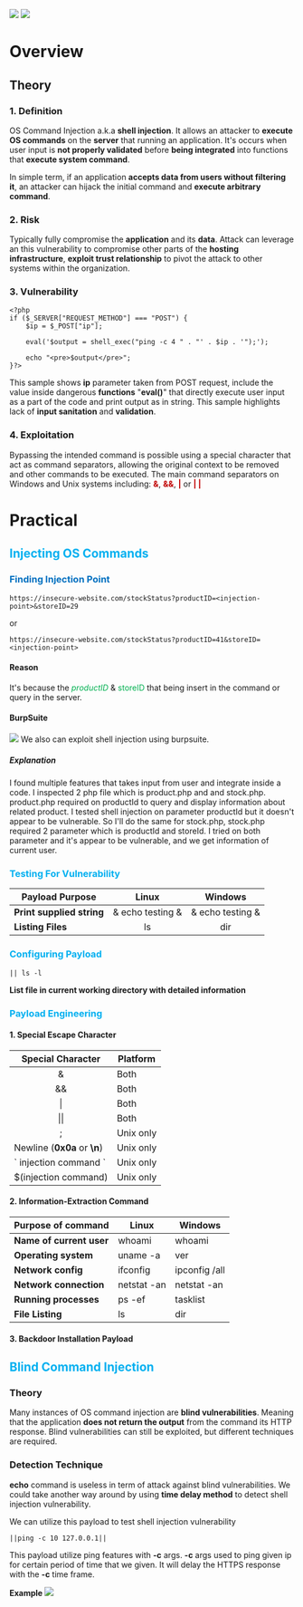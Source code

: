 ![](../../attachments/OS%20Command%20Injection.png)
![](attachments/Simple%20Diagram.png)
# Overview
## Theory

### 1. Definition
OS Command Injection a.k.a **shell injection**. It allows an attacker to **execute OS commands** on the **server** that running an application. It's occurs when user input is **not properly validated** before **being integrated** into functions that **execute system command**.

In simple term, if an application **accepts data from users without filtering it**, an attacker can hijack the initial command and **execute arbitrary command**.
### 2. Risk
Typically fully compromise the **application** and its **data**.
Attack can leverage an this vulnerability to compromise other parts of the **hosting infrastructure**, **exploit trust relationship** to pivot the attack to other systems within the organization.
### 3. Vulnerability
```
<?php
if ($_SERVER["REQUEST_METHOD"] === "POST") {
    $ip = $_POST["ip"];

    eval('$output = shell_exec("ping -c 4 " . "' . $ip . '");');

    echo "<pre>$output</pre>";
}?>
```

This sample shows **ip** parameter taken from POST request, include the value inside dangerous **functions** "**eval()**" that directly execute user input as a part of the code and print output as in string. This sample highlights lack of **input sanitation** and **validation**.

### 4. Exploitation
Bypassing the intended command is possible using a special character that act as command separators, allowing the original context to be removed and other commands to be executed.
The main command separators on Windows and Unix systems including: **<font color="#c00000">&</font>**, **<font color="#c00000">&&</font>**, **<font color="#c00000">|</font>** or **<font color="#c00000">| |</font>**
# Practical
## <font color="#00b0f0">Injecting OS Commands</font>
### <font color="#0070c0">Finding Injection Point</font>
```
https://insecure-website.com/stockStatus?productID=<injection-point>&storeID=29
```
or 
```
https://insecure-website.com/stockStatus?productID=41&storeID=<injection-point>
```
#### Reason
It's because the *<font color="#00b050">productID</font>* & <font color="#00b050">storeID</font> that being insert in the command or query in the server.
#### BurpSuite
![](attachments/BurpSuite.png)
We also can exploit shell injection using burpsuite. 
##### Explanation
I found multiple features that takes input from user and integrate inside a code. I inspected 2 php file which is product.php and and stock.php. product.php required on productId to query and display information about related product. I tested shell injection on parameter productId but it doesn't appear to be vulnerable. So I'll do the same for stock.php, stock.php required 2 parameter which is productId and storeId. I tried on both parameter and it's appear to be vulnerable, and we get information of current user.
### <font color="#00b0f0">Testing For Vulnerability</font>

| <center>Payload Purpose</center> | <center> Linux</center> | <center>Windows</center> |
| -------------------------------- | ----------------------- | ------------------------ |
| **Print supplied string**        | & echo testing &        | & echo testing &         |
| **Listing Files**                | <center>ls</center>     | <center>dir</center>     |

### <font color="#00b0f0">Configuring Payload</font>
```
|| ls -l
```
**List file in current working directory with detailed information**

### <font color="#00b0f0">Payload Engineering</font>
#### 1. Special Escape Character

| Special Character            | Platform  |
| ---------------------------- | --------- |
| <center>&</center>           | Both      |
| <center>&&</center>          | Both      |
| <center>\|</center>          | Both      |
| <center>\|\|</center>        | Both      |
| <center>;</center>           | Unix only |
| Newline (**0x0a** or **\n**) | Unix only |
| \` injection command \`      | Unix only |
| $(injection command)         | Unix only |
#### 2. Information-Extraction Command

| **Purpose of command**   | **Linux**   | **Windows**   |
| ------------------------ | ----------- | ------------- |
| **Name of current user** | whoami      | whoami        |
| **Operating system**     | uname -a    | ver           |
| **Network config**       | ifconfig    | ipconfig /all |
| **Network connection**   | netstat -an | netstat -an   |
| **Running processes**    | ps -ef      | tasklist      |
| **File Listing**         | ls          | dir           |
#### 3. Backdoor Installation Payload



## <font color="#00b0f0">Blind Command Injection</font>
### Theory
Many instances of OS command injection are **blind vulnerabilities**. Meaning that the application **does not return the output** from the command its HTTP response. Blind vulnerabilities can still be exploited, but different techniques are required.

### Detection Technique
**echo** command is useless in term of attack against blind vulnerabilities. We could take another way around by using **time delay method** to detect shell injection vulnerability.

We can utilize this payload to test shell injection vulnerability
```
||ping -c 10 127.0.0.1||
```
This payload utilize ping features with **-c** args. **-c** args used to ping given ip for certain period of time that we given. It will delay the HTTPS response with the **-c** time frame.

**Example**
![](attachments/Blind-Shell-Injection%201.gif)

 